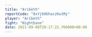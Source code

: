 ```yaml
---
title: "Aribèth"
reportCode: "8xYj6HGhaczKw1My"
player: "Aribèth"
fight: "Nightbane"
date: 2021-09-08T20:17:22.766000+00:00
---
```

